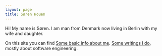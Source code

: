 ```yaml
---
layout: page
title: Søren Houen
---
```


Hi! My name is Søren. I am man from Denmark now living in Berlin with my wife and daughter.

On this site you can find [Some basic info about me](/about). [Some writings I do](/blog), mostly about software engineering.
